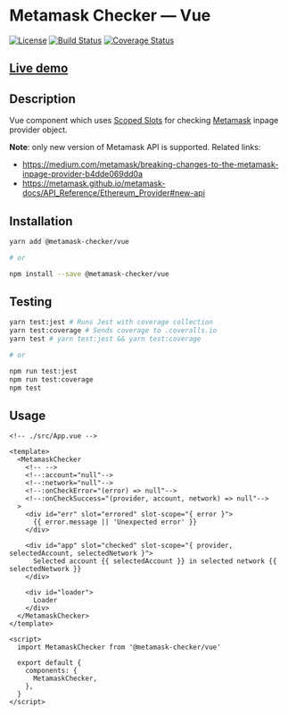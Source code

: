 # Metamask Checker &mdash; Vue

[![License](https://img.shields.io/badge/License-MIT-000000.svg)](https://opensource.org/licenses/MIT)
[![Build Status](https://travis-ci.org/LordotU/vue-metamask-checker.svg?branch=master)](https://travis-ci.org/LordotU/vue-metamask-checker)
[![Coverage Status](https://coveralls.io/repos/github/LordotU/vue-metamask-checker/badge.svg)](https://coveralls.io/github/LordotU/vue-metamask-checker)

## [Live demo](https://vue-metamask-checker-demo-with-parcel.lordotu.now.sh)

## Description

Vue component which uses [Scoped Slots](https://vuejs.org/v2/guide/components-slots.html#Scoped-Slots) for checking [Metamask](https://metamask.io/) inpage provider object.

**Note**: only new version of Metamask API is supported. Related links:
  * https://medium.com/metamask/breaking-changes-to-the-metamask-inpage-provider-b4dde069dd0a
  * https://metamask.github.io/metamask-docs/API_Reference/Ethereum_Provider#new-api

## Installation

```bash
yarn add @metamask-checker/vue

# or

npm install --save @metamask-checker/vue
```

## Testing

```bash
yarn test:jest # Runs Jest with coverage collection
yarn test:coverage # Sends coverage to .coveralls.io
yarn test # yarn test:jest && yarn test:coverage

# or

npm run test:jest
npm run test:coverage
npm test
```

## Usage

```vue
<!-- ./src/App.vue -->

<template>
  <MetamaskChecker
    <!-- -->
    <!--:account="null"-->
    <!--:network="null"-->
    <!--:onCheckError="(error) => null"-->
    <!--:onCheckSuccess="(provider, account, network) => null"-->
  >
    <div id="err" slot="errored" slot-scope="{ error }">
      {{ error.message || 'Unexpected error' }}
    </div>

    <div id="app" slot="checked" slot-scope="{ provider, selectedAccount, selectedNetwork }">
      Selected account {{ selectedAccount }} in selected network {{ selectedNetwork }}
    </div>

    <div id="loader">
      Loader
    </div>
  </MetamaskChecker>
</template>

<script>
  import MetamaskChecker from '@metamask-checker/vue'

  export default {
    components: {
      MetamaskChecker,
    },
  }
</script>
```
